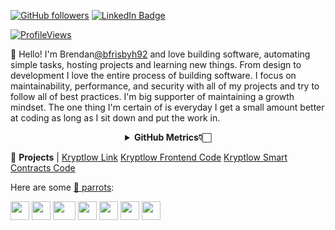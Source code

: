 <!-- # 👨🏻‍💻 [Anurag Singh](https://anuragsingh.dev) [@ashleymavericks](https://anuragsingh.dev)
 -->
 

[![GitHub followers](https://img.shields.io/github/followers/ashleymavericks?label=Follow&style=social)](https://github.com/bfrisbyh92/?tab=follow)
[![LinkedIn Badge](https://img.shields.io/badge/-LinkedIn-blue?style=social&logo=Linkedin&logoColor=blue&link=https://www.linkedin.com/in/brendan-frisby/)](https://www.linkedin.com/in/brendan-frisby/)



[![ProfileViews](https://komarev.com/ghpvc/?username=bfrisbyh92&color=red&style=flat)](https://komarev.com/ghpvc/?username=bfrisbyh92)

:wave: Hello! I'm Brendan[@bfrisbyh92](https://github.com/bfrisbyh92) and love building software, automating simple tasks, hosting projects and learning new things. From design to development I love the entire process of building software. I focus on maintainability, performance, and security with all of my projects and try to follow all of best practices. I'm big supporter of maintaining a growth mindset. The one thing I'm certain of is everyday I get a small amount better at coding as long as I sit down and put the work in.

<div align="center">
    <details>
        <summary><b>GitHub Metrics👇🏻</b></summary>
    <br>
        
<img src="https://metrics.lecoq.io/bfrisbyh92?template=classic&isocalendar=1&followup=1&tweets=1&achievements=1&isocalendar.duration=half-year&followup.sections=repositories&followup.indepth=false&achievements.threshold=C&achievements.secrets=true&achievements.display=detailed&achievements.limit=0&achievements.ignored=follower%2C%20gister%2C%20member%2C%20forker%2C%20inspirer%2C%20influencer%2C%20worker&tweets.attachments=false&tweets.limit=2&tweets.user=bfrisbyh92&config.timezone=America%2FKolkata">
    </details>
</div>

<!-- START OF PROFILE STACK, DO NOT REMOVE -->
 🚀 **Projects** |
[Kryptlow Link](https://kryptlow.netlify.app/)
[Kryptlow Frontend Code](https://github.com/bfrisbyh92/Krypto-web3.0)
[Kryptlow Smart Contracts Code](https://github.com/bfrisbyh92/Web3.0-App)


<!-- END OF PROFILE STACK, DO NOT REMOVE -->

Here are some [🦜 parrots](https://cultofthepartyparrot.com):

<div>
    <img src="https://cultofthepartyparrot.com/parrots/hd/githubparrot.gif" width="30" height="30"/>
    <img src="https://cultofthepartyparrot.com/flags/hd/indiaparrot.gif" width="30" height="30"/>
    <img src="https://cultofthepartyparrot.com/parrots/asyncparrot.gif" width="36" height="30"/>
    <img src="https://cultofthepartyparrot.com/parrots/exceptionallyfastparrot.gif" width="30" height="30"/>
    <img src="https://cultofthepartyparrot.com/parrots/hd/60fpsparrot.gif" width="30" height="30"/>
    <img src="https://cultofthepartyparrot.com/parrots/hd/jumpingparrot.gif" width="30" height="30"/>
    <img src="https://cultofthepartyparrot.com/parrots/hd/mustacheparrot.gif" width="30" height="30"/>
</div>
